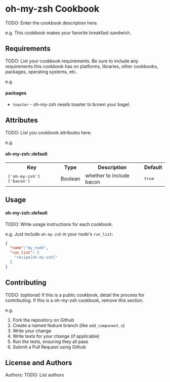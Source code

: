 oh-my-zsh Cookbook
================
TODO: Enter the cookbook description here.

e.g.
This cookbook makes your favorite breakfast sandwich.

Requirements
------------
TODO: List your cookbook requirements. Be sure to include any requirements this cookbook has on platforms, libraries, other cookbooks, packages, operating systems, etc.

e.g.
#### packages
- `toaster` - oh-my-zsh needs toaster to brown your bagel.

Attributes
----------
TODO: List you cookbook attributes here.

e.g.
#### oh-my-zsh::default
<table>
  <tr>
    <th>Key</th>
    <th>Type</th>
    <th>Description</th>
    <th>Default</th>
  </tr>
  <tr>
    <td><tt>['oh-my-zsh']['bacon']</tt></td>
    <td>Boolean</td>
    <td>whether to include bacon</td>
    <td><tt>true</tt></td>
  </tr>
</table>

Usage
-----
#### oh-my-zsh::default
TODO: Write usage instructions for each cookbook.

e.g.
Just include `oh-my-zsh` in your node's `run_list`:

```json
{
  "name":"my_node",
  "run_list": [
    "recipe[oh-my-zsh]"
  ]
}
```

Contributing
------------
TODO: (optional) If this is a public cookbook, detail the process for contributing. If this is a oh-my-zsh cookbook, remove this section.

e.g.
1. Fork the repository on Github
2. Create a named feature branch (like `add_component_x`)
3. Write your change
4. Write tests for your change (if applicable)
5. Run the tests, ensuring they all pass
6. Submit a Pull Request using Github

License and Authors
-------------------
Authors: TODO: List authors
